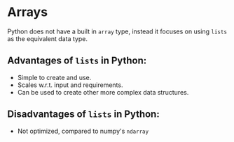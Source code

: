 # Arrays

Python does not have a built in `array` type, instead it focuses on using
`lists` as the equivalent data type.

## Advantages of `lists` in Python:
* Simple to create and use.
* Scales w.r.t. input and requirements.
* Can be used to create other more complex data structures.

## Disadvantages of `lists` in Python:
* Not optimized, compared to numpy's `ndarray`
